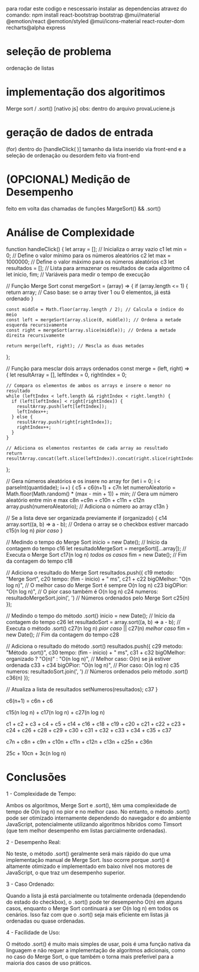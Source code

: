 para rodar este codigo e nescessario instalar as dependencias atravez do comando:
npm install react-bootstrap bootstrap @mui/material @emotion/react @emotion/styled @mui/icons-material react-router-dom recharts@alpha express

# seleção de problema

ordenação de listas

# implementação dos algoritimos

Merge sort / .sort() [nativo js] 
obs: dentro do arquivo provaLuciene.js

# geração de dados de entrada

(for) dentro do [handleClick( )]
tamanho da lista inserido via front-end e a seleção de ordenação ou desordem feito via front-end

# (OPCIONAL) Medição de Desempenho

feito em volta das chamadas de funções MargeSort() && .sort()

# Análise de Complexidade 

function handleClick() {
  let array = []; // Inicializa o array vazio                                           c1
  let min = 0; // Define o valor mínimo para os números aleatórios                      c2
  let max = 1000000; // Define o valor máximo para os números aleatórios                c3
  let resultados = []; // Lista para armazenar os resultados de cada algoritmo          c4
  let inicio, fim; // Variáveis para medir o tempo de execução                          

  // Função Merge Sort
  const mergeSort = (array) => {
    if (array.length <= 1) {
      return array; // Caso base: se o array tiver 1 ou 0 elementos, já está ordenado
    }

    const middle = Math.floor(array.length / 2); // Calcula o índice do meio 
    const left = mergeSort(array.slice(0, middle)); // Ordena a metade esquerda recursivamente
    const right = mergeSort(array.slice(middle)); // Ordena a metade direita recursivamente

    return merge(left, right); // Mescla as duas metades
  };

  // Função para mesclar dois arrays ordenados
  const merge = (left, right) => {
    let resultArray = [], leftIndex = 0, rightIndex = 0;

    // Compara os elementos de ambos os arrays e insere o menor no resultado
    while (leftIndex < left.length && rightIndex < right.length) {
      if (left[leftIndex] < right[rightIndex]) {
        resultArray.push(left[leftIndex]);
        leftIndex++;
      } else {
        resultArray.push(right[rightIndex]);
        rightIndex++;
      }
    }

    // Adiciona os elementos restantes de cada array ao resultado
    return resultArray.concat(left.slice(leftIndex)).concat(right.slice(rightIndex));
  };

  // Gera números aleatórios e os insere no array
  for (let i = 0; i < parseInt(quantidade); i++) {                                      c5 + c6(n+1) + c7n
    let numeroAleatorio = Math.floor(Math.random() * (max - min + 1)) + min; // Gera um número aleatório entre min e max c8n +c9n + c10n + c11n + c12n
    array.push(numeroAleatorio); // Adiciona o número ao array c13n
  }

  // Se a lista deve ser organizada previamente
  if (organizado) { c14
    array.sort((a, b) => a - b); // Ordena o array se o checkbox estiver marcado c15(n log n) *pior caso*
  }

  // Medindo o tempo do Merge Sort
  inicio = new Date(); // Início da contagem do tempo c16
  let resultadoMergeSort = mergeSort([...array]); // Executa o Merge Sort c17(n log n) *todos os casos*
  fim = new Date(); // Fim da contagem do tempo c18

  // Adiciona o resultado do Merge Sort 
  resultados.push({  c19
    metodo: "Merge Sort", c20
    tempo: (fim - inicio) + " ms", c21 + c22
    bigOMelhor: "O(n log n)", // O melhor caso do Merge Sort é sempre O(n log n) c23
    bigOPior: "O(n log n)",  // O pior caso também é O(n log n) c24
    numeros: resultadoMergeSort.join(', ') // Números ordenados pelo Merge Sort c25(n)
  });

  // Medindo o tempo do método .sort()
  inicio = new Date(); // Início da contagem do tempo c26
  let resultadoSort = array.sort((a, b) => a - b); // Executa o método .sort() c27(n log n) *pior caso* || c27(n) *melhor caso*
  fim = new Date(); // Fim da contagem do tempo c28

  // Adiciona o resultado do método .sort()
  resultados.push({ c29
    metodo: "Método .sort()", c30
    tempo: (fim - inicio) + " ms", c31 + c32
    bigOMelhor: organizado ? "O(n)" : "O(n log n)",  // Melhor caso: O(n) se já estiver ordenada c33 + c34
    bigOPior: "O(n log n)", // Pior caso: O(n log n) c35
    numeros: resultadoSort.join(', ') // Números ordenados pelo método .sort() c36(n)
  }); 

  // Atualiza a lista de resultados
  setNumeros(resultados); c37
}

c6(n+1) = c6n + c6

c15(n log n) + c17(n log n) + c27(n log n)

c1 + c2 + c3 + c4 + c5 + c14 + c16 + c18 + c19 + c20 + c21 + c22 + c23 + c24 + c26 + c28 + c29 + c30 + c31 + c32 + c33 + c34 + c35 + c37

c7n + c8n + c9n + c10n + c11n + c12n + c13n + c25n + c36n

25c + 10cn + 3c(n log n)

# Conclusões

1 - Complexidade de Tempo:

Ambos os algoritmos, Merge Sort e .sort(), têm uma complexidade de tempo de O(n log n) no pior e no melhor caso. No entanto, o método .sort() pode ser otimizado internamente dependendo do navegador e do ambiente JavaScript, potencialmente utilizando algoritmos híbridos como Timsort (que tem melhor desempenho em listas parcialmente ordenadas).

2 - Desempenho Real:

No teste, o método .sort() geralmente será mais rápido do que uma implementação manual de Merge Sort. Isso ocorre porque .sort() é altamente otimizado e implementado em baixo nível nos motores de JavaScript, o que traz um desempenho superior.

3 - Caso Ordenado:

Quando a lista já está parcialmente ou totalmente ordenada (dependendo do estado do checkbox), o .sort() pode ter desempenho O(n) em alguns casos, enquanto o Merge Sort continuará a ser O(n log n) em todos os cenários. Isso faz com que o .sort() seja mais eficiente em listas já ordenadas ou quase ordenadas.

4 - Facilidade de Uso:

O método .sort() é muito mais simples de usar, pois é uma função nativa da linguagem e não requer a implementação de algoritmos adicionais, como no caso do Merge Sort, o que também o torna mais preferível para a maioria dos casos de uso práticos.